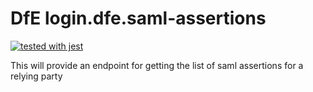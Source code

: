 # DfE login.dfe.saml-assertions

[![tested with jest](https://img.shields.io/badge/tested_with-jest-99424f.svg)](https://github.com/facebook/jest)

This will provide an endpoint for getting the list of saml assertions for a relying party
